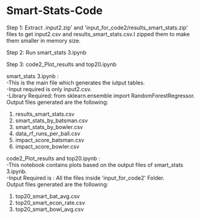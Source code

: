 # Smart-Stats-Code


Step 1: Extract .input2.zip' and 'input_for_code2/results_smart_stats.zip' files to get input2.csv and results_smart_stats.csv.I zipped them to make them smaller in memory size.<br>

Step 2: Run smart_stats 3.ipynb<br>

Step 3: code2_Plot_results and top20.ipynb<br>


smart_stats 3.ipynb : <br>
   -This is the main file which generates the iutput tables.<br>
   -Input required is only input2.csv. <br>
   -Library Required: from sklearn.ensemble import RandomForestRegressor.<br>
  Output files generated are the following:<br>
 1) results_smart_stats.csv
 2) smart_stats_by_batsman.csv
 3) smart_stats_by_bowler.csv
 4) data_rf_runs_per_ball.csv
 5) impact_score_batsman.csv
 6) impact_score_bowler.csv

code2_Plot_results and top20.ipynb : <br>
   -This notebook contains plots based on the output files of smart_stats 3.ipynb.<br>
   -Input Required is : All the files inside 'input_for_code2' Folder. <br>
  Output files generated are the following:<br>
1) top20_smart_bat_avg.csv
2) top20_smart_econ_rate.csv
3) top20_smart_bowl_avg.csv


